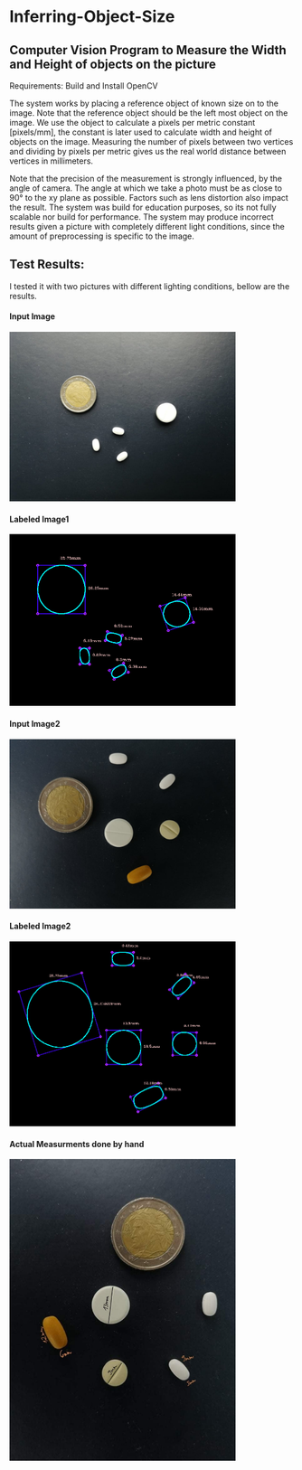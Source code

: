 # Inferring-Object-Size

## Computer Vision Program to Measure the Width and Height of objects on the picture

Requirements: Build and Install OpenCV

The system works by placing a reference object of known size on to the image.
Note that the reference object should be the left most object on the image.
We use the object to calculate a pixels per metric constant [pixels/mm],
the constant is later used to calculate width and height of objects on the image.
Measuring the number of pixels between two vertices and dividing by
pixels per metric gives us the real world distance between vertices in millimeters.

Note that the precision of the measurement is strongly influenced, by the angle of
camera. The angle at which we take a photo must be as close to 90&deg; to the xy plane
as possible. Factors such as lens distortion also impact the result. The system was build for education purposes, 
so its not fully scalable nor build for performance. The system may produce incorrect results given a picture 
with completely different light conditions, since the amount of preprocessing is specific to the image.
 
## Test Results:
I tested it with two pictures with different lighting conditions, bellow are the results.

#### Input Image
<img src="img/test_image1.jpg" width="400">

#### Labeled Image1
<img src="img/test_image1_results.jpg" width="400">

#### Input Image2 
<img src="img/test_image2.jpg" width="400">

#### Labeled Image2
<img src="img/test_image2_results.jpg" width="400">
 
#### Actual Measurments done by hand
<img src="img/real.jpg" width="400">
  
    
